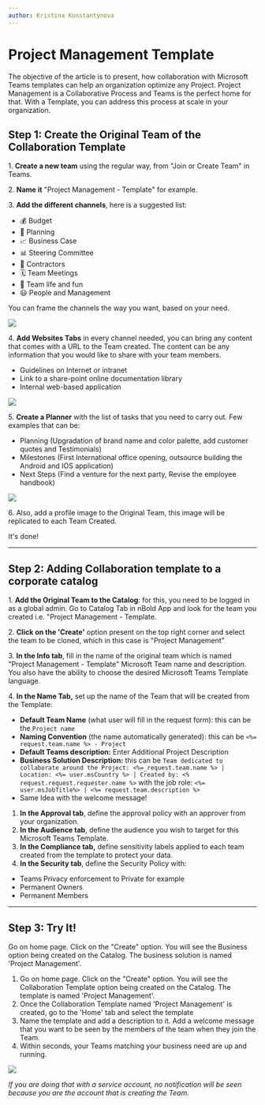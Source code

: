 ```yaml
---
author: Kristina Konstantynova
---
```

# Project Management Template

The objective of the article is to present, how collaboration with Microsoft Teams templates can help an organization optimize any Project. Project Management is a Collaborative Process and Teams is the perfect home for that. With a Template, you can address this process at scale in your organization.

## Step 1: Create the Original Team of the Collaboration Template

1\. **Create a new team** using the regular way, from "Join or Create Team" in Teams.

2\. **Name it** "Project Management - Template" for example.

3\. **Add the different channels**, here is a suggested list:

* 💰 Budget
* 📅 Planning
* 📈 Business Case
* 📊 Steering Committee
* 📝 Contractors
* 🗓 Team Meetings
* 🤣 Team life and fun
* 😃 People and Management

You can frame the channels the way you want, based on your need.

![](https://downloads.intercomcdn.com/i/o/166319533/ba4ba7a6271a85034f5c3dc6/Screen+Shot+2019-11-27+at+2.50.15+PM.png)

4\. **Add Websites Tabs** in every channel needed, you can bring any content that comes with a URL to the Team created. The content can be any information that you would like to share with your team members.

* Guidelines on Internet or intranet
* Link to a share-point online documentation library
* Internal web-based application

![](https://downloads.intercomcdn.com/i/o/166321478/d21887079312e2924f290688/Screen+Shot+2019-11-27+at+2.52.09+PM.png)

5\. **Create a Planner** with the list of tasks that you need to carry out. Few examples that can be:

* Planning (Upgradation of brand name and color palette, add customer quotes and Testimonials)
* Milestones (First International office opening, outsource building the Android and IOS application)
* Next Steps (Find a venture for the next party, Revise the employee handbook)

![](https://downloads.intercomcdn.com/i/o/166321670/f11558266cc40b8449b708c6/Screen+Shot+2019-11-27+at+2.51.42+PM.png)

6\. Also, add a profile image to the Original Team, this image will be replicated to each Team Created.

It's done!

***

## Step 2: Adding Collaboration template to a corporate catalog

1\. **Add the Original Team to the Catalog**: for this, you need to be logged in as a global admin. Go to Catalog Tab in nBold App and look for the team you created i.e. "Project Management - Template.

2\. **Click on the 'Create'** option present on the top right corner and select the team to be cloned, which in this case is "Project Management"

3\. **In the Info tab**, fill in the name of the original team which is named "Project Management - Template" Microsoft Team name and description. You also have the ability to choose the desired Microsoft Teams Template language.

4\. **In the Name Tab,** set up the name of the Team that will be created from the Template:

* **Default Team Name** (what user will fill in the request form): this can be the `Project name`
* **Naming Convention** (the name automatically generated): this can be `<%= request.team.name %> - Project`
* **Default Teams description:** Enter Additional Project Description
* **Business Solution Description:** this can be `Team dedicated to collaborate around the Project: <%=_request.team.name %> | Location: <%= user.msCountry %> | Created by: <% request.request.requester.name %>` with the job role: `<%= user.msJobTitle%> | <%= request.team.description %>`
* Same Idea with the welcome message!

1. **In the Approval tab**, define the approval policy with an approver from your organization.
2. **In the Audience tab**, define the audience you wish to target for this Microsoft Teams Template.
3. **In the Compliance tab,** define sensitivity labels applied to each team created from the template to protect your data.
4. **In the Security tab**, define the Security Policy with:

* Teams Privacy enforcement to Private for example
* Permanent Owners
* Permanent Members

***

## Step 3: Try It!

Go on home page. Click on the "Create" option. You will see the Business option being created on the Catalog. The business solution is named 'Project Management'.

1. Go on home page. Click on the "Create" option. You will see the Collaboration Template option being created on the Catalog. The template is named 'Project Management'.
2. Once the Collaboration Template named 'Project Management' is created, go to the 'Home' tab and select the template
3. Name the template and add a description to it. Add a welcome message that you want to be seen by the members of the team when they join the Team.
4. Within seconds, your Teams matching your business need are up and running.

![](/media/screenshot-2022-02-10-at-20-59-29.png)

_If you are doing that with a service account, no notification will be seen because you are the account that is creating the Team._